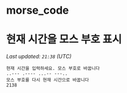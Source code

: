 # morse_code
# 현재 시간을 모스 부호 표시
<!-- MORSE_TIME_START -->
<!-- MORSE_TIME_START -->
_Last updated: `21:38` (UTC)_

```
현재 시간을 입력하세요. 모스 부호로 바꿉니다
..--- .---- ...-- ---..
모스 부호를 다시 현재 시간으로 바꿉니다
2138
```
<!-- MORSE_TIME_END -->
<!-- MORSE_TIME_START -->
<!-- MORSE_TIME_START -->
<!-- MORSE_TIME_START -->
<!-- MORSE_TIME_START -->
<!-- MORSE_TIME_START -->
<!-- MORSE_TIME_START -->
<!-- MORSE_TIME_START -->
<!-- MORSE_TIME_START -->
<!-- MORSE_TIME_START -->
<!-- MORSE_TIME_START -->
<!-- MORSE_TIME_START -->
<!-- MORSE_TIME_START -->
<!-- MORSE_TIME_START -->
<!-- MORSE_TIME_START -->
<!-- MORSE_TIME_START -->
<!-- MORSE_TIME_START -->
<!-- MORSE_TIME_START -->
<!-- MORSE_TIME_START -->
<!-- MORSE_TIME_START -->
<!-- MORSE_TIME_START -->
<!-- MORSE_TIME_START -->
